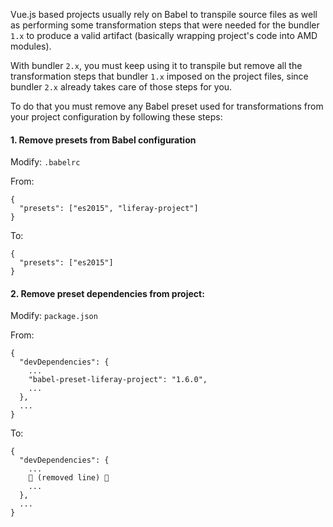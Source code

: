 Vue.js based projects usually rely on Babel to transpile source files as well as performing some transformation steps that were needed for the bundler `1.x` to produce a valid artifact (basically wrapping project's code into AMD modules). 

With bundler `2.x`, you must keep using it to transpile but remove all the transformation steps that bundler `1.x` imposed on the project files, since bundler `2.x` already takes care of those steps for you.

To do that you must remove any Babel preset used for transformations from your project configuration by following these steps:

#### 1. Remove presets from Babel configuration

Modify: `.babelrc`

From: 

```
{
  "presets": ["es2015", "liferay-project"]
}
```

To:

```
{
  "presets": ["es2015"]
}
```

#### 2. Remove preset dependencies from project:

Modify: `package.json`

From:

```
{
  "devDependencies": {
    ...
    "babel-preset-liferay-project": "1.6.0",
    ...
  },
  ...
}
```

To:

```
{
  "devDependencies": {
    ...
    🚫 (removed line) 🚫
    ...
  },
  ...
}
```


